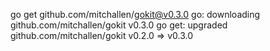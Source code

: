 

go get github.com/mitchallen/gokit@v0.3.0
go: downloading github.com/mitchallen/gokit v0.3.0
go get: upgraded github.com/mitchallen/gokit v0.2.0 => v0.3.0
